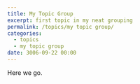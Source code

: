 ```yaml
---
title: My Topic Group
excerpt: first topic in my neat grouping
permalink: /topics/my topic group/
categories:
  - topics
  - my topic group
date: 3006-09-22 00:00
---
```


Here we go.
